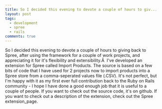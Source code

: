 ```yaml
---
title: So I decided this evening to devote a couple of hours to giv...
layout: post
tags:
  - development
  - spree
  - rails
comments: true
---
```


So I decided this evening to devote a couple of hours to giving back to Spree,
after using the framework for a couple of work projects, and appreciating it
for it's flexibility and extensibility.Â 
I've developed an extension for Spree called Import Products. The source is
based on a few bits of code that I have used for 2 projects now to import
products into a Spree store from a comma-seperated values file (.CSV).
It's not perfect, but I'm happy with it as my first ever full contribution back
to the Ruby on Rails community - I hope I have done a good enough job that it
is useful to a couple of people.
If you want to check out the source code, it's on github.
If you want to check out a description of the extension, check out the Spree
extension_page.


